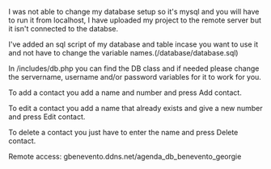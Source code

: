 I was not able to change my database setup so it's mysql and you will have to run it from localhost, I have uploaded my project to the remote server but it isn't connected to the databse.

I've added an sql script of my database and table incase you want to use it and not have to change the variable names.(/database/database.sql)

In /includes/db.php you can find the DB class and if needed please change the servername, username and/or password variables for it to work for you.

To add a contact you add a name and number and press Add contact.

To edit a contact you add a name that already exists and give a new number and press Edit contact.

To delete a contact you just have to enter the name and press Delete contact.

Remote access: gbenevento.ddns.net/agenda_db_benevento_georgie
